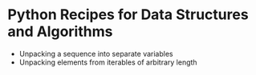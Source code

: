 # Python Recipes for Data Structures and Algorithms

* Unpacking a sequence into separate variables
* Unpacking elements from iterables of arbitrary length
